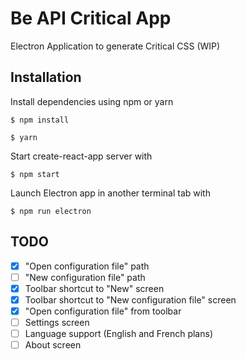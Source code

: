 # Be API Critical App
Electron Application to generate Critical CSS (WIP)

## Installation

Install dependencies using npm or yarn
```shell
$ npm install
```

```shell
$ yarn
```
Start create-react-app server with
```shell
$ npm start
```

Launch Electron app in another terminal tab with
```shell
$ npm run electron
```

## TODO
- [x] "Open configuration file" path
- [ ] "New configuration file" path
- [x] Toolbar shortcut to "New" screen
- [x] Toolbar shortcut to "New configuration file" screen
- [x] "Open configuration file" from toolbar
- [ ] Settings screen
- [ ] Language support (English and French plans)
- [ ] About screen
